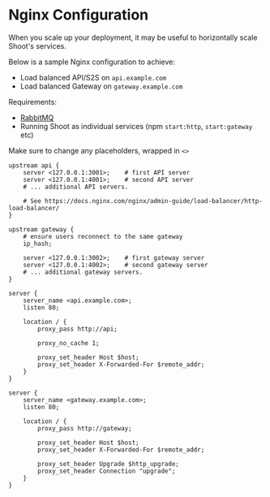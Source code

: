 # Nginx Configuration

When you scale up your deployment, it may be useful to horizontally scale Shoot's services.

Below is a sample Nginx configuration to achieve:
- Load balanced API/S2S on `api.example.com`
- Load balanced Gateway on `gateway.example.com`

Requirements:
- [RabbitMQ](https://www.rabbitmq.com/)
- Running Shoot as individual services (npm `start:http`, `start:gateway` etc)

Make sure to change any placeholders, wrapped in `<>`

```nginx
upstream api {
	server <127.0.0.1:3001>;	# first API server
	server <127.0.0.1:4001>;	# second API server
	# ... additional API servers.

	# See https://docs.nginx.com/nginx/admin-guide/load-balancer/http-load-balancer/
}

upstream gateway {
	# ensure users reconnect to the same gateway
	ip_hash;

	server <127.0.0.1:3002>;	# first gateway server
	server <127.0.0.1:4002>;	# second gateway server
	# ... additional gateway servers.
}

server {
	server_name <api.example.com>;
	listen 80;

	location / {
		proxy_pass http://api;

		proxy_no_cache 1;
		
		proxy_set_header Host $host;
		proxy_set_header X-Forwarded-For $remote_addr;
	}
}

server {
	server_name <gateway.example.com>;
	listen 80;

	location / {
		proxy_pass http://gateway;

		proxy_set_header Host $host;
		proxy_set_header X-Forwarded-For $remote_addr;

		proxy_set_header Upgrade $http_upgrade;
		proxy_set_header Connection "upgrade";
	}
}
```